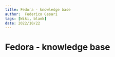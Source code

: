 ```yaml
---
title: Fedora - knowledge base
author:  Federico Cesari
tags: [Wiki, blank]
date: 2022/10/22
---
```

# Fedora - knowledge base

